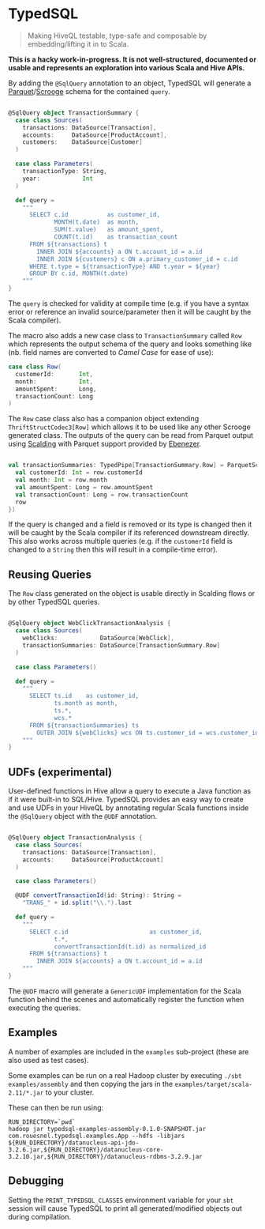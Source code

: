 # TypedSQL

> Making HiveQL testable, type-safe and composable by embedding/lifting it in to Scala.

**This is a hacky work-in-progress. It is not well-structured, documented or usable and represents an exploration into various Scala and Hive APIs.**

By adding the `@SqlQuery` annotation to an object, TypedSQL will generate a [Parquet](https://github.com/Parquet/parquet-mr)/[Scrooge](https://github.com/twitter/scrooge) schema for the contained `query`.

```scala

@SqlQuery object TransactionSummary {
  case class Sources(
    transactions: DataSource[Transaction],
    accounts:     DataSource[ProductAccount],
    customers:    DataSource[Customer]
  )

  case class Parameters(
    transactionType: String,
    year:            Int
  )

  def query =
    """
      SELECT c.id           as customer_id,
             MONTH(t.date)  as month,
             SUM(t.value)   as amount_spent,
             COUNT(t.id)    as transaction_count
      FROM ${transactions} t
        INNER JOIN ${accounts} a ON t.account_id = a.id
        INNER JOIN ${customers} c ON a.primary_customer_id = c.id
      WHERE t.type = ${transactionType} AND t.year = ${year}
      GROUP BY c.id, MONTH(t.date)
    """
}

```

The `query` is checked for validity at compile time (e.g. if you have a syntax error or reference an invalid source/parameter then it will be caught by the Scala compiler).

The macro also adds a new case class to `TransactionSummary` called `Row` which represents the output schema of the query and looks something like (nb. field names are converted to *Camel Case* for ease of use):

```scala
case class Row(
  customerId:       Int,
  month:            Int,
  amountSpent:      Long,
  transactionCount: Long
)
```

The `Row` case class also has a companion object extending `ThriftStructCodec3[Row]` which allows it to be used like any other Scrooge generated class. The outputs of the query can be read from Parquet output using [Scalding](https://github.com/twitter/scalding) with Parquet support provided by [Ebenezer](https://github.com/CommBank/ebenezer/).

```scala

val transactionSummaries: TypedPipe[TransactionSummary.Row] = ParquetScroogeSource[TransactionSummary.Row]("/my/table/location").map(row => {
  val customerId: Int = row.customerId
  val month: Int = row.month
  val amountSpent: Long = row.amountSpent
  val transactionCount: Long = row.transactionCount
  row
})

```

If the query is changed and a field is removed or its type is changed then it will be caught by the Scala compiler if its referenced downstream directly. This also works across multiple queries (e.g. if the `customerId` field is changed to a `String` then this will result in a compile-time error).

## Reusing Queries

The `Row` class generated on the object is usable directly in Scalding flows or by other TypedSQL queries.

```scala

@SqlQuery object WebClickTransactionAnalysis {
  case class Sources(
    webClicks:            DataSource[WebClick],
    transactionSummaries: DataSource[TransactionSummary.Row]
  )

  case class Parameters()

  def query =
    """
      SELECT ts.id    as customer_id,
             ts.month as month,
             ts.*,
             wcs.*
      FROM ${transactionSummaries} ts
        OUTER JOIN ${webClicks} wcs ON ts.customer_id = wcs.customer_id AND ts.month = wcs.month
    """
}
```

## UDFs (experimental)

User-defined functions in Hive allow a query to execute a Java function as if it were built-in to
SQL/Hive. TypedSQL provides an easy way to create and use UDFs in your HiveQL by annotating regular
Scala functions inside the `@SqlQuery` object with the `@UDF` annotation.

```scala

@SqlQuery object TransactionAnalysis {
  case class Sources(
    transactions: DataSource[Transaction],
    accounts:     DataSource[ProductAccount]
  )

  case class Parameters()

  @UDF convertTransactionId(id: String): String = 
    "TRANS_" + id.split("\\.").last

  def query =
    """
      SELECT c.id                       as customer_id,
             t.*,
             convertTransactionId(t.id) as normalized_id
      FROM ${transactions} t
        INNER JOIN ${accounts} a ON t.account_id = a.id
    """
}

```

The `@UDF` macro will generate a `GenericUDF` implementation for the Scala function behind the 
scenes and automatically register the function when executing the queries.

## Examples

A number of examples are included in the `examples` sub-project (these are also used as test cases). 

Some examples can be run on a real Hadoop cluster by executing `./sbt examples/assembly` and then
copying the jars in the `examples/target/scala-2.11/*.jar` to your cluster.

These can then be run using:

```
RUN_DIRECTORY=`pwd`
hadoop jar typedsql-examples-assembly-0.1.0-SNAPSHOT.jar com.rouesnel.typedsql.examples.App --hdfs -libjars ${RUN_DIRECTORY}/datanucleus-api-jdo-3.2.6.jar,${RUN_DIRECTORY}/datanucleus-core-3.2.10.jar,${RUN_DIRECTORY}/datanucleus-rdbms-3.2.9.jar

```


## Debugging

Setting the `PRINT_TYPEDSQL_CLASSES` environment variable for your `sbt` session will cause
TypedSQL to print all generated/modified objects out during compilation.
